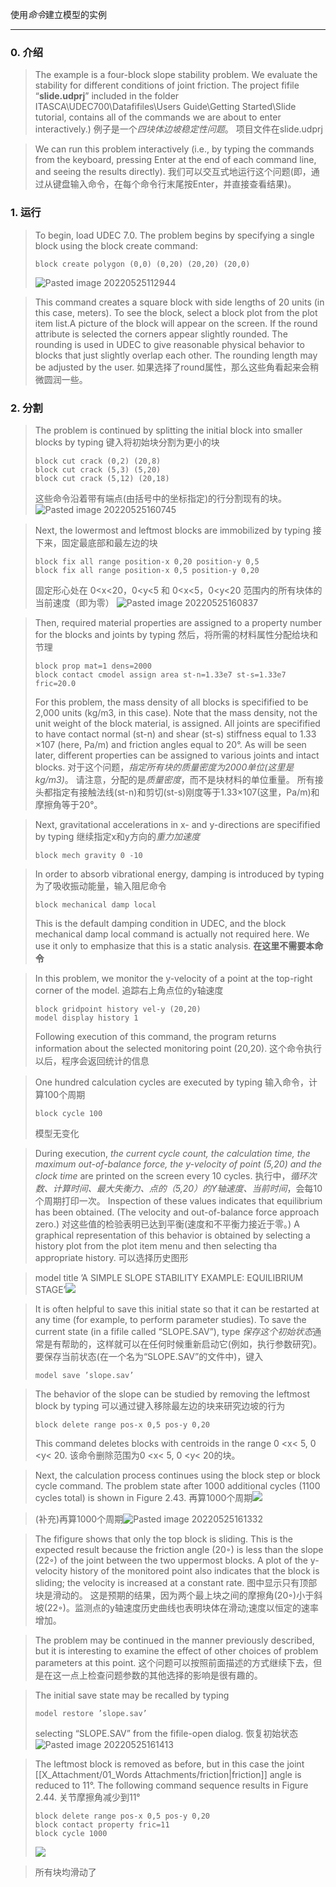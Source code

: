 使用*命令*建立模型的实例
***
### 0. 介绍
>The example is a four-block slope stability problem. We evaluate the stability for different conditions of joint friction. The project fifile “**slide.udprj**” included in the folder ITASCA\UDEC700\Datafifiles\Users Guide\Getting Started\Slide tutorial, contains all of the commands we are about to enter interactively.)
>例子是一个*四块体边坡稳定性问题*。
>项目文件在slide.udprj

>We can run this problem interactively (i.e., by typing the commands from the keyboard, pressing Enter at the end of each command line, and seeing the results directly).
>我们可以交互式地运行这个问题(即，通过从键盘输入命令，在每个命令行末尾按Enter，并直接查看结果)。
### 1. 运行
>To begin, load UDEC 7.0.
>The problem begins by specifying a single block using the block create command:
>```fish
>block create polygon (0,0) (0,20) (20,20) (20,0)
>```
>![Pasted image 20220525112944](https://obsidianxjb.oss-cn-hangzhou.aliyuncs.com/obsidian/202206121529044.png)

>This command creates a square block with side lengths of 20 units (in this case, meters). To see the block, select a block plot from the plot item list.A picture of the block will appear on the screen. If the round attribute is selected the corners appear slightly rounded. The rounding is used in UDEC to give reasonable physical behavior to blocks that just slightly overlap each other. The rounding length may be adjusted by the user.
>如果选择了round属性，那么这些角看起来会稍微圆润一些。
### 2. 分割
>The problem is continued by splitting the initial block into smaller blocks by typing
>键入将初始块分割为更小的块
>```fish
>block cut crack (0,2) (20,8)
>block cut crack (5,3) (5,20)
>block cut crack (5,12) (20,18)
>```
>这些命令沿着带有端点(由括号中的坐标指定)的行分割现有的块。
>![Pasted image 20220525160745](https://obsidianxjb.oss-cn-hangzhou.aliyuncs.com/obsidian/202206121529045.png)

>Next, the lowermost and leftmost blocks are immobilized by typing
>接下来，固定最底部和最左边的块
>```fish
>block fix all range position-x 0,20 position-y 0,5
>block fix all range position-x 0,5 position-y 0,20
>```
>固定形心处在 0<x<20，0<y<5 和 0<x<5，0<y<20 范围内的所有块体的当前速度（即为零）
>![Pasted image 20220525160837](https://obsidianxjb.oss-cn-hangzhou.aliyuncs.com/obsidian/202206121529046.png)

>Then, required material properties are assigned to a property number for the blocks and joints by typing
>然后，将所需的材料属性分配给块和节理
>```udec
>block prop mat=1 dens=2000
>block contact cmodel assign area st-n=1.33e7 st-s=1.33e7 fric=20.0
>```
>For this problem, the mass density of all blocks is specifified to be 2,000 units (kg/m3, in this case). Note that the mass density, not the unit weight of the block material, is assigned. All joints are specifified to have contact normal (st-n) and shear (st-s) stiffness equal to 1.33 ×107 (here, Pa/m) and friction angles equal to 20°. As will be seen later, different properties can be assigned to various joints and intact blocks.
>对于这个问题，*指定所有块的质量密度为2000单位(这里是kg/m3)*。
>请注意，分配的是*质量密度*，而不是块材料的单位重量。
>所有接头都指定有接触法线(st-n)和剪切(st-s)刚度等于1.33×107(这里，Pa/m)和摩擦角等于20°。

>Next, gravitational accelerations in x- and y-directions are specifified by typing
>继续指定x和y方向的*重力加速度*
>```udec
>block mech gravity 0 -10
>```

>In order to absorb vibrational energy, damping is introduced by typing
>为了吸收振动能量，输入阻尼命令
>```udec
>block mechanical damp local
>```
>This is the default damping condition in UDEC, and the block mechanical damp local command is actually not required here. We use it only to emphasize that this is a static analysis.
>**在这里不需要本命令**

>In this problem, we monitor the y-velocity of a point at the top-right corner of the model.
>追踪右上角点位的y轴速度
>```fish
>block gridpoint history vel-y (20,20)
>model display history 1
>```
>Following execution of this command, the program returns information about the selected monitoring point (20,20). 
>这个命令执行以后，程序会返回统计的信息

>One hundred calculation cycles are executed by typing
>输入命令，计算100个周期
>```fish
>block cycle 100
>```
>模型无变化

>During execution, *the current cycle count, the calculation time, the maximum out-of-balance force, the y-velocity of point (5,20) and the clock time* are printed on the screen every 10 cycles.
>执行中，*循环次数、计算时间、最大失衡力、点的（5,20）的Y轴速度、当前时间*，会每10个周期打印一次。
>Inspection of these values indicates that equilibrium has been obtained. (The velocity and out-of-balance force approach zero.) 
>对这些值的检验表明已达到平衡(速度和不平衡力接近于零。)
>A graphical representation of this behavior is obtained by selecting a history plot from the plot item menu and then selecting tha appropriate history.
>可以选择历史图形

>model title ’A SIMPLE SLOPE STABILITY EXAMPLE: EQUILIBRIUM STAGE’![](https://obsidianxjb.oss-cn-hangzhou.aliyuncs.com/obsidian/202206180819555.png)


>It is often helpful to save this initial state so that it can be restarted at any time (for example, to perform parameter studies). To save the current state (in a fifile called “SLOPE.SAV”), type
>*保存这个初始状态*通常是有帮助的，这样就可以在任何时候重新启动它(例如，执行参数研究)。要保存当前状态(在一个名为“SLOPE.SAV”的文件中)，键入
>```fish
>model save ’slope.sav’
>```

>The behavior of the slope can be studied by removing the leftmost block by typing
>可以通过键入移除最左边的块来研究边坡的行为
>```fish
>block delete range pos-x 0,5 pos-y 0,20
>```
>This command deletes blocks with centroids in the range 0 <x< 5, 0 <y< 20.
>该命令删除范围为0 <x< 5, 0 <y< 20的块。

>Next, the calculation process continues using the block step or block cycle command. The problem state after 1000 additional cycles (1100 cycles total) is shown in Figure 2.43.
>再算1000个周期![](https://obsidianxjb.oss-cn-hangzhou.aliyuncs.com/obsidian/202206180820934.png)

>(补充)再算1000个周期![Pasted image 20220525161332](https://obsidianxjb.oss-cn-hangzhou.aliyuncs.com/obsidian/202206121529049.png)

>The fifigure shows that only the top block is sliding. This is the expected result because the friction angle (20◦) is less than the slope (22◦) of the joint between the two uppermost blocks. A plot of the y-velocity history of the monitored point also indicates that the block is sliding; the velocity is increased at a constant rate.
>图中显示只有顶部块是滑动的。
>这是预期的结果，因为两个最上块之间的摩擦角(20◦)小于斜坡(22◦)。监测点的y轴速度历史曲线也表明块体在滑动;速度以恒定的速率增加。

>The problem may be continued in the manner previously described, but it is interesting to examine the effect of other choices of problem parameters at this point.
>这个问题可以按照前面描述的方式继续下去，但是在这一点上检查问题参数的其他选择的影响是很有趣的。

>The initial save state may be recalled by typing
>```fish
>model restore ’slope.sav’
>```
>selecting “SLOPE.SAV” from the fifile-open dialog.
>恢复初始状态![Pasted image 20220525161413](https://obsidianxjb.oss-cn-hangzhou.aliyuncs.com/obsidian/202206121529050.png)

>The leftmost block is removed as before, but in this case the joint [[X_Attachment/01_Words Attachments/friction|friction]] angle is reduced to 11°. The following command sequence results in Figure 2.44.
>关节摩擦角减少到11°
>```fish
>block delete range pos-x 0,5 pos-y 0,20
>block contact property fric=11
>block cycle 1000
>```
>![](https://obsidianxjb.oss-cn-hangzhou.aliyuncs.com/obsidian/202206180820954.png)

>所有块均滑动了





